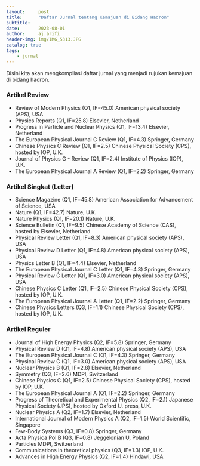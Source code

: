 ```yaml
---
layout:     post
title:      "Daftar Jurnal tentang Kemajuan di Bidang Hadron"
subtitle:   
date:       2023-08-01
author:     aj.arifi
header-img: img/IMG_5313.JPG
catalog: true
tags:
    - jurnal
---
```


Disini kita akan mengkompilasi daftar jurnal yang menjadi rujukan kemajuan di bidang hadron.

### Artikel Review

* Review of Modern Physics
  (Q1, IF=45.0) American physical society (APS), USA
* Physics Reports
  (Q1, IF=25.8) Elsevier, Netherland
* Progress in Particle and Nuclear Physics
  (Q1, IF=13.4) Elsevier, Netherland
* The European Physical Journal C Review
  (Q1, IF=4.3) Springer, Germany
* Chinese Physics C Review
  (Q1, IF=2.5) Chinese Physical Society (CPS), hosted by IOP, U.K.
* Journal of Physics G - Review
  (Q1, IF=2.4) Institute of Physics (IOP), U.K.
* The European Physical Journal A Review
  (Q1, IF=2.2) Springer, Germany

### Artikel Singkat (Letter)

* Science Magazine
  (Q1, IF=45.8) American Association for Advancement of Science, USA
* Nature
  (Q1, IF=42.7) Nature, U.K.
* Nature Physics
  (Q1, IF=20.1) Nature, U.K.
* Science Bulletin
  (Q1, IF=9.5) Chinese Academy of Science (CAS), hosted by Elsevier, Netherland
* Physical Review Letter
  (Q1, IF=8.3) American physical society (APS), USA
* Physical Review D Letter
  (Q1, IF=4.8) American physical society (APS), USA
* Physics Letter B
  (Q1, IF=4.4) Elsevier, Netherland
* The European Physical Journal C Letter
  (Q1, IF=4.3) Springer, Germany
* Physical Review C Letter
  (Q1, IF=3.0) American physical society (APS), USA
* Chinese Physics C Letter
  (Q1, IF=2.5) Chinese Physical Society (CPS), hosted by IOP, U.K.
* The European Physical Journal A Letter
  (Q1, IF=2.2) Springer, Germany
* Chinese Physics Letters
  (Q3, IF=1.1) Chinese Physical Society (CPS), hosted by IOP, U.K.

### Artikel Reguler

* Journal of High Energy Physics
  (Q2, IF=5.8) Springer, Germany
* Physical Review D
  (Q1, IF=4.8) American physical society (APS), USA
* The European Physical Journal C
  (Q1, IF=4.3) Springer, Germany
* Physical Review C
  (Q1, IF=3.0) American physical society (APS), USA
* Nuclear Physics B
  (Q1, IF=2.8) Elsevier, Netherland
* Symmetry
  (Q3, IF=2.6) MDPI, Switzerland
* Chinese Physics C
  (Q1, IF=2.5) Chinese Physical Society (CPS), hosted by IOP, U.K.
* The European Physical Journal A
  (Q1, IF=2.2) Springer, Germany
* Progress of Theoretical and Experimental Physics
  (Q2, IF=2.1) Japanese Physical Society (JPS), hosted by Oxford U. press, U.K.
* Nuclear Physics A
  (Q2, IF=1.7) Elsevier, Netherland
* International Journal of Modern Physics A
  (Q2, IF=1.5) World Scientific, Singapore
* Few-Body Systems
  (Q3, IF=0.8) Springer, Germany
* Acta Physica Pol B
  (Q3, IF=0.8) Jeggelonian U, Poland
* Particles
  MDPI, Switzerland
* Communications in theoretical physics
  (Q3, IF=1.3) IOP, U.K.
* Advances in High Energy Physics
  (Q2, IF=1.4) Hindawi, USA
